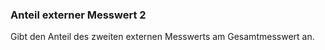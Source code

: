 ﻿### Anteil externer Messwert 2


Gibt den Anteil des zweiten externen Messwerts am Gesamtmesswert an.

